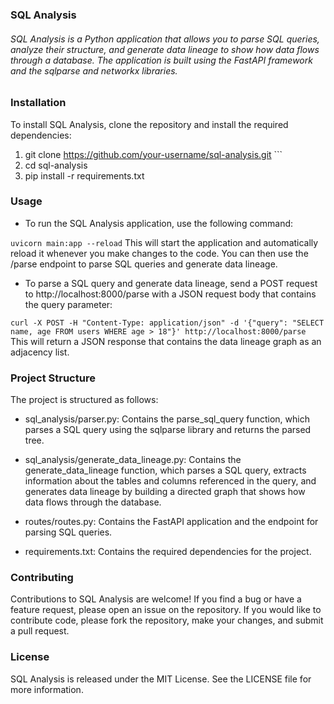### SQL Analysis
###### SQL Analysis is a Python application that allows you to parse SQL queries, analyze their structure, and generate data lineage to show how data flows through a database. The application is built using the FastAPI framework and the sqlparse and networkx libraries.

### Installation
To install SQL Analysis, clone the repository and install the required dependencies:

1. git clone https://github.com/your-username/sql-analysis.git ```
2. cd sql-analysis
3. pip install -r requirements.txt

### Usage
* To run the SQL Analysis application, use the following command:

``` uvicorn main:app --reload ```
This will start the application and automatically reload it whenever you make changes to the code. You can then use the /parse endpoint to parse SQL queries and generate data lineage.

* To parse a SQL query and generate data lineage, send a POST request to http://localhost:8000/parse with a JSON request body that contains the query parameter:

``` curl -X POST -H "Content-Type: application/json" -d '{"query": "SELECT name, age FROM users WHERE age > 18"}' http://localhost:8000/parse ```
This will return a JSON response that contains the data lineage graph as an adjacency list.

### Project Structure
The project is structured as follows:

* sql_analysis/parser.py: Contains the parse_sql_query function, which parses a SQL query using the sqlparse library and returns the parsed tree.

* sql_analysis/generate_data_lineage.py: Contains the generate_data_lineage function, which parses a SQL query, extracts information about the tables and columns referenced in the query, and generates data lineage by building a directed graph that shows how data flows through the database.

* routes/routes.py: Contains the FastAPI application and the endpoint for parsing SQL queries.

* requirements.txt: Contains the required dependencies for the project.

### Contributing
Contributions to SQL Analysis are welcome! If you find a bug or have a feature request, please open an issue on the repository. If you would like to contribute code, please fork the repository, make your changes, and submit a pull request.

### License
SQL Analysis is released under the MIT License. See the LICENSE file for more information.